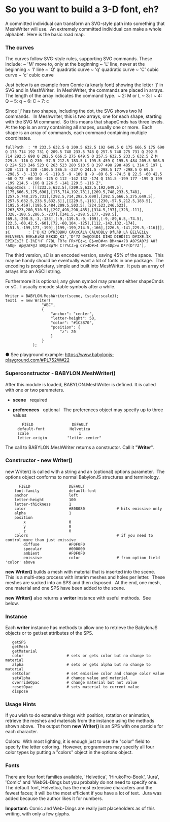 # So you want to build a 3-D font, eh?

A committed individual can transform an SVG-style path into something that MeshWriter will use.&nbsp;
An extremely committed individual can make a whole alphabet.&nbsp;
Here is the basic road map.

### The curves

The curves follow SVG-style rules, supporting SVG commands.  These include:
  ~ 'M' move to, only at the beginning
  ~ 'L' line, never at the beginning
  ~ 'l' line
  ~ 'Q' quadratic curve
  ~ 'q' quadratic curve
  ~ 'C' cubic curve
  ~ 'c' cubic curve

Just below is an example from Comic (a knarly font) showing the letter 'j' in SVG and in MeshWriter.&nbsp;
In MeshWriter, the commands are placed in arrays.&nbsp;
The length of the array indicates the command type.&nbsp;
  ~ 2: M or L
  ~ 3: l
  ~ 4: Q
  ~ 5: q
  ~ 6: C
  ~ 7: c

Since 'j' has two shapes, including the dot, the SVG shows two M commands. &nbsp;
In Meshwriter, this is two arrays, one for each shape, starting with the SVG M command.&nbsp;
So this means that shapeCmds has three levels.&nbsp;
At the top is an array containing all shapes, usually one or more.&nbsp;
Each shape is an array of commands, each command containing multiple coordinates.&nbsp;

	fullPath  : "M 233.5 632.5 Q 209.5 632.5 192 649.5 Q 175 666.5 175 690 Q 175 714 192 731 Q 209.5 748 233.5 748 Q 257.5 748 275 731 Q 292.5 714 292.5 690 Q 292.5 666.5 275 649.5 Q 257.5 632.5 233.5 632.5 Z M 229.5 -116 Q 230 -57.5 212.5 183.5 L 195.5 459 Q 195.5 484 209.5 503.5 Q 224 523 246 523 Q 263 523 280 510.5 Q 297 498 298 485 L 314.5 197 L 328 -111 Q 328 -180.5 286.5 -237 Q 241.5 -298.5 177 -298.5 Q 69.5 -298.5 -3 -133 Q -9 -119.5 -9 -109 Q -9 -89 6.5 -74.5 Q 22.5 -60 42.5 -60 Q 72 -60 104 -125 Q 112 -142 132 -174 Q 151.5 -199 177 -199 Q 199 -199 214.5 -166 Q 226.5 -141 229.5 -116 Z",
	shapeCmds : [[[233.5,632.5],[209.5,632.5,192,649.5],[175,666.5,175,690],[175,714,192,731],[209.5,748,233.5,748],[257.5,748,275,731],[292.5,714,292.5,690],[292.5,666.5,275,649.5],[257.5,632.5,233.5,632.5]],[[229.5,-116],[230,-57.5,212.5,183.5],[195.5,459],[195.5,484,209.5,503.5],[224,523,246,523],[263,523,280,510.5],[297,498,298,485],[314.5,197],[328,-111],[328,-180.5,286.5,-237],[241.5,-298.5,177,-298.5],[69.5,-298.5,-3,-133],[-9,-119.5,-9,-109],[-9,-89,6.5,-74.5],[22.5,-60,42.5,-60],[72,-60,104,-125],[112,-142,132,-174],[151.5,-199,177,-199],[199,-199,214.5,-166],[226.5,-141,229.5,-116]]],
	sC        : ['D¸K3 DfK3DBKU CÃKxCÃL% CÃLVDBLy DfL½D¸L½ EEL½EiLy E®LVE®L% E®KxEiKU EEK3D¸K3','D°?Z D±@ODlD1 DIHX DIH­DfI1 D¥IXE.IX EPIXEsI? E·I%E¹H¯ F7DL FR?e FR>YE¢=i E$<nD#<n BM<nA<?8 A0?SA0?i A0?³AO@- Ap@JAº@J BR@JBµ?H C!?%CJ>g Cr>4D#>4 DP>4Dp>w Dª?(D°?Z'],

The third version, sC is an encoded version, saving 45% of the space.&nbsp;
This may be handy should be eventually want a lot of fonts in one package.&nbsp;
The encoding is proprietary, simple and built into MeshWriter.&nbsp;
It puts an array of arrays into an ASCII string.&nbsp;

Furthermore it is optional; any given symbol may present either shapeCmds or sC.&nbsp;
I usually encode stable symbols after a while.



	Writer = BABYLON.MeshWriter(scene, {scale:scale});
	text1  = new Writer( 
	                "ABC",
	                {
	                    "anchor": "center",
	                    "letter-height": 50,
	                    "color": "#1C3870",
	                    "position": {
	                        "z": 20
	                    }
	                }
	            );

&#9679; See playground example:
https://www.babylonjs-playground.com/#PL752W#22

### Superconstructor - BABYLON.MeshWriter()

After this module is loaded, BABYLON.MeshWriter is defined.  It is called with one or two parameters.
- **scene** &nbsp; required
- **preferences** &nbsp; optional &nbsp; The preferences object may specify up to three values

	      FIELD                 DEFAULT
	    default-font           Helvetica
	    scale                      1
	    letter-origin         "letter-center"

The call to BABYLON.MeshWriter returns a constructor.  Call it "**Writer**".

### Constructor - new Writer()

new Writer() is called with a string and an (optional) options parameter.&nbsp; The options object conforms to normal BabylonJS structures and terminology.

	      FIELD                 DEFAULT
	    font-family             default-font
	    anchor                  left
	    letter-height           100
	    letter-thickness        1
	    color                   #808080              # hits emissive only
	    alpha                   1
	    position
	        x                   0
	        y                   0
	        z                   0
	    colors                                       # if you need to control more than just emissive
	        diffuse             #F0F0F0
	        specular            #000000
	        ambient             #F0F0F0
	        emissive            color                # from option field 'color' above


**new Writer()** builds a mesh with material that is inserted into the scene.&nbsp; This is a multi-step process with interim meshes and holes per letter.&nbsp;  These meshes are sucked into an SPS and then disposed.&nbsp; At the end, one mesh, one material and one SPS have been added to the scene.

**new Writer()** also returns a **writer** instance with useful methods.&nbsp; See below.

### Instance

Each **writer** instance has methods to allow one to retrieve the BabylonJS objects or to get/set attributes of the SPS.

	   getSPS
	   getMesh
	   getMaterial
	   color                   # sets or gets color but no change to material
	   alpha                   # sets or gets alpha but no change to material
	   setColor                # set emissive color and change color value
	   setAlpha                # change value and material
	   overrideOpac            # change material but not value
	   resetOpac               # sets material to current value
	   dispose                 

### Usage Hints

If you wish to do extensive things with position, rotation or animation, retrieve the meshes and materials from the instance using the methods shown above.&nbsp; The output from **new Writer()** is an SPS with one particle for each character.

Colors:&nbsp; With most lighting, it is enough just to use the "color" field to specify the letter coloring.&nbsp; However, programmers may specify all four color types by putting a "colors" object in the options object.


### Fonts

There are four font families available, 'Helvetica', 'HirukoPro-Book', 'Jura', 'Comic' and 'WebGL-Dings but you probably do not need to specify one.&nbsp; The default font, Helvetica, has the most extensive characters and the fewest faces; it will be the most efficient if you have a lot of text.&nbsp; Jura was added because the author likes it for numbers.

**Important:** Comic and Web-Dings are really just placeholders as of this writing, with only a few glyphs.

